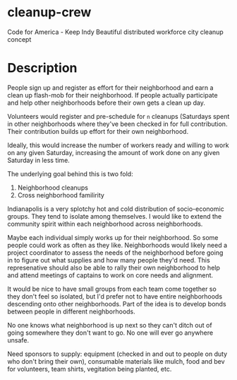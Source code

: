 # cleanup-crew
Code for America - Keep Indy Beautiful distributed workforce city cleanup concept

# Description
People sign up and register as effort for their neighborhood and earn a clean up flash-mob for their neighborhood. If people actually participate and help other neighborhoods before their own gets a clean up day.

Volunteers would register and pre-schedule for `n` cleanups (Saturdays spent in other neighborhoods where they've been checked in for full contribution. Their contribution builds up effort for their own neighborhood.

Ideally, this would increase the number of workers ready and willing to work on any given Saturday, increasing the amount of work done on any given Saturday in less time.

The underlying goal behind this is two fold:
1) Neighborhood cleanups
2) Cross neighborhood familirity

Indianapolis is a very splotchy hot and cold distribution of socio-economic groups. They tend to isolate among themselves. I would like to extend the community spirit within each neighborhood across neighborhoods.

Maybe each individual simply works up for their neighborhood. So some people could work as often as they like. Neighborhoods would likely need a project coordinator to assess the needs of the neighborhood before going in to figure out what supplies and how many people they'd need. This represenative should also be able to rally their own neighborhood to help and attend meetings of captains to work on core needs and alignment.

It would be nice to have small groups from each team come together so they don't feel so isolated, but I'd prefer not to have entire neighborhoods descending onto other neighborhoods. Part of the idea is to develop bonds between people in different neighborhoods.

No one knows what neighborhood is up next so they can't ditch out of going somewhere they don't want to go. No one will ever go anywhere unsafe.

Need sponsors to supply: equipment (checked in and out to people on duty who don't bring their own), consumable materials like mulch, food and bev for volunteers, team shirts, vegitation being planted, etc.
